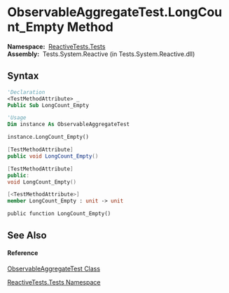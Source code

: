 # ObservableAggregateTest.LongCount\_Empty Method

**Namespace:**  [ReactiveTests.Tests](ReactiveTests.Tests\ReactiveTests.Tests.md)  
**Assembly:**  Tests.System.Reactive (in Tests.System.Reactive.dll)

## Syntax

```vb
'Declaration
<TestMethodAttribute> _
Public Sub LongCount_Empty
```

```vb
'Usage
Dim instance As ObservableAggregateTest

instance.LongCount_Empty()
```

```csharp
[TestMethodAttribute]
public void LongCount_Empty()
```

```c++
[TestMethodAttribute]
public:
void LongCount_Empty()
```

```fsharp
[<TestMethodAttribute>]
member LongCount_Empty : unit -> unit 
```

```jscript
public function LongCount_Empty()
```

## See Also

#### Reference

[ObservableAggregateTest Class](ObservableAggregateTest\ObservableAggregateTest.md)

[ReactiveTests.Tests Namespace](ReactiveTests.Tests\ReactiveTests.Tests.md)




